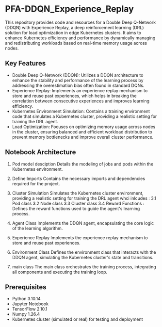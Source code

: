 # PFA-DDQN_Experience_Replay
This repository provides code and resources for a Double Deep Q-Network (DDQN) with Experience Replay, a deep reinforcement learning (DRL) solution for load optimization in edge Kubernetes clusters. It aims to enhance Kubernetes efficiency and performance by dynamically managing and redistributing workloads based on real-time memory usage across nodes.

## Key Features
- Double Deep Q-Network (DDQN): Utilizes a DDQN architecture to enhance the stability and performance of the learning process by addressing the overestimation bias often found in standard DQNs.
- Experience Replay: Implements an experience replay mechanism to store and reuse past experiences, which helps in breaking the correlation between consecutive experiences and improves learning efficiency.
- Kubernetes Environment Simulation: Contains a training environment code that simulates a Kubernetes cluster, providing a realistic setting for training the DRL agent.
- Load Optimization: Focuses on optimizing memory usage across nodes in the cluster, ensuring balanced and efficient workload distribution to prevent memory bottlenecks and improve overall cluster performance.

## Notebook Architecture
1. Pod model desciption
Details the modeling of jobs and pods within the Kubernetes environment.
2. Define Imports
Contains the necessary imports and dependencies required for the project.
3. Cluster Simulation
Simulates the Kubernetes cluster environment, providing a realistic setting for training the DRL agent whci inlcudes :
  3.1 Pod class
   3.2 Node class
   3.3 Cluster class 
    3.4 Reward Functions : Defines the reward functions used to guide the agent's learning process.
             
4. Agent Class
Implements the DDQN agent, encapsulating the core logic of the learning algorithm.
5. Experience Replay
Implements the experience replay mechanism to store and reuse past experiences.
6. Environment Class
Defines the environment class that interacts with the DDQN agent, simulating the Kubernetes cluster's state and transitions.
7. main class
The main class orchestrates the training process, integrating all components and executing the training loop.


## Prerequisites
- Python 3.10.14
- Jupyter Notebook
- TensorFlow 2.10.1
- Numpy 1.26.4
- Kubernetes cluster (simulated or real) for testing and deployment
